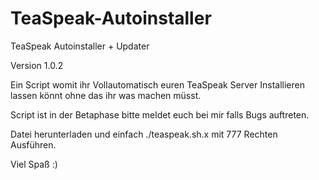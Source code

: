 # TeaSpeak-Autoinstaller
TeaSpeak Autoinstaller + Updater


Version 1.0.2

Ein Script womit ihr Vollautomatisch euren TeaSpeak Server Installieren lassen könnt ohne das ihr was machen müsst.

Script ist in der Betaphase bitte meldet euch bei mir falls Bugs auftreten.

Datei herunterladen und einfach ./teaspeak.sh.x mit 777 Rechten Ausführen.

Viel Spaß :)
